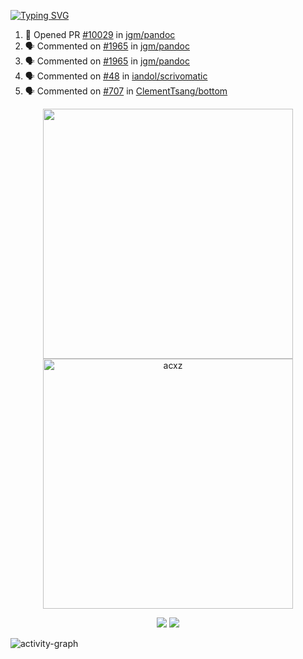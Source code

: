 [![Typing SVG](https://readme-typing-svg.herokuapp.com?size=16&color=AFFFA3&multiline=true&height=75&lines=contributing+to+robotics%2Fae%2Fml%2Fgpu;packaging+it+for+archlinux;ricer)](https://git.io/typing-svg)

<!--START_SECTION:activity-->
1. 💪 Opened PR [#10029](https://github.com/jgm/pandoc/pull/10029) in [jgm/pandoc](https://github.com/jgm/pandoc)
2. 🗣 Commented on [#1965](https://github.com/jgm/pandoc/issues/1965#issuecomment-2248760839) in [jgm/pandoc](https://github.com/jgm/pandoc)
3. 🗣 Commented on [#1965](https://github.com/jgm/pandoc/issues/1965#issuecomment-2248492120) in [jgm/pandoc](https://github.com/jgm/pandoc)
4. 🗣 Commented on [#48](https://github.com/iandol/scrivomatic/issues/48#issuecomment-2247913609) in [iandol/scrivomatic](https://github.com/iandol/scrivomatic)
5. 🗣 Commented on [#707](https://github.com/ClementTsang/bottom/pull/707#issuecomment-2244109106) in [ClementTsang/bottom](https://github.com/ClementTsang/bottom)
<!--END_SECTION:activity-->

<p align="center">
  <img width="400em" src=https://github-readme-stats.vercel.app/api?username=acxz&include_all_commits=true&show_icons=true />
  <img width="400em" src="https://github-readme-streak-stats.herokuapp.com/?user=acxz&" alt="acxz" />
</p>

<p align="center">
  <img src=https://github-readme-stats.vercel.app/api/top-langs/?username=acxz&layout=compact />
  <img src=https://github-profile-trophy.vercel.app/?username=acxz&row=2&column=4 />
</p>

![activity-graph](https://github-readme-activity-graph.vercel.app/graph?username=acxz&bg_color=053c4a&color=ffffff&line=76c533&point=8f2fe1&area=true&hide_border=true&hide_title=true)
